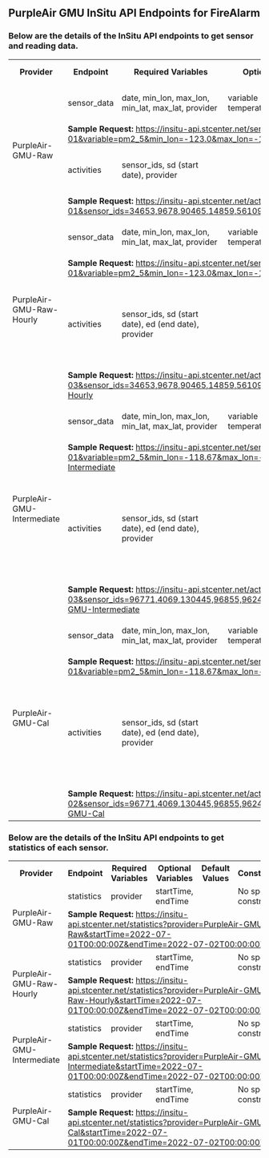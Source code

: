 ## PurpleAir GMU InSitu API Endpoints for FireAlarm

### Below are the details of the InSitu API endpoints to get sensor and reading data.
<table>
  <tr>
    <th>Provider</th>
    <th>Endpoint</th>
    <th>Required Variables</th>
    <th>Optional Variables</th>
    <th>Default Values</th>
    <th>Constraints</th>
  </tr>
<!--   <p>PurpleAir Raw</p> -->
  <tr>
    <td rowspan="4">PurpleAir-GMU-Raw</td>
    <td>sensor_data</td>
    <td>date, min_lon, max_lon, min_lat, max_lat, provider</td>
    <td>variable (can be pm2_5, temperature, or humidity)</td>
    <td>
      <ul>
        <li>variable: pm2_5</li>
      </ul>
    </td>
    <td>No specific constraints</td>
  </tr>
  <tr>
    <td colspan="5"><strong>Sample Request:</strong> <a href="https://insitu-api.stcenter.net/sensor_data?date=2022-07-01&variable=pm2_5&min_lon=-123.0&max_lon=-122.0&min_lat=37.0&max_lat=38.0&provider=PurpleAir-GMU-Raw" target="_blank">https://insitu-api.stcenter.net/sensor_data?date=2022-07-01&variable=pm2_5&min_lon=-123.0&max_lon=-122.0&min_lat=37.0&max_lat=38.0&provider=PurpleAir-GMU-Raw</a></td>
  </tr>
  <tr>
    <td>activities</td>
    <td>sensor_ids, sd (start date), provider</td>
    <td></td>
    <td></td>
    <td>
      <ul>
        <li>Maximum of 10 sensors allowed per request.</li>
        <li>End date is not allowed.</li>
      </ul>
    </td>
  </tr>
  <tr>
    <td colspan="5"><strong>Sample Request:</strong> <a href="http://insitu-api.stcenter.net/activities?sd=2022-07-01&sensor_ids=34653,9678,90465,14859,56109,142608,14973,55503,73135,39885&provider=PurpleAir-GMU-Raw" target="_blank">https://insitu-api.stcenter.net/activities?sd=2022-07-01&sensor_ids=34653,9678,90465,14859,56109,142608,14973,55503,73135,39885&provider=PurpleAir-GMU-Raw</a></td>
  </tr>
  <!--   <p>PurpleAir Raw Hourly</p> -->
    <tr>
    <td rowspan="4">PurpleAir-GMU-Raw-Hourly</td>
    <td>sensor_data</td>
    <td>date, min_lon, max_lon, min_lat, max_lat, provider</td>
    <td>variable (can be pm2_5, temperature, or humidity)</td>
    <td>      
      <ul>
        <li>variable: pm2_5</li>
      </ul>
    </td>
    <td>No specific constraints</td>
  </tr>
  <tr>
    <td colspan="5"><strong>Sample Request:</strong> <a href="https://insitu-api.stcenter.net/sensor_data?date=2022-07-01&variable=pm2_5&min_lon=-123.0&max_lon=-122.0&min_lat=37.0&max_lat=38.0&provider=PurpleAir-GMU-Raw-Hourly" target="_blank">https://insitu-api.stcenter.net/sensor_data?date=2022-07-01&variable=pm2_5&min_lon=-123.0&max_lon=-122.0&min_lat=37.0&max_lat=38.0&provider=PurpleAir-GMU-Raw-Hourly</a></td>
  </tr>
  <tr>
    <td>activities</td>
    <td>sensor_ids, sd (start date), ed (end date), provider</td>
    <td></td>
    <td></td>
    <td>
      <ul>
          <li>Maximum of 500 sensors allowed per request.</li>
          <li>An end date is mandatory for each request.</li>
          <li>The time span between the start date and end date must not exceed 7 days.</li>
      </ul>
    </td>
  </tr>
  <tr>
    <td colspan="5"><strong>Sample Request:</strong> <a href="http://insitu-api.stcenter.net/activities?sd=2022-07-01&ed=2022-07-03&sensor_ids=34653,9678,90465,14859,56109,142608,14973,55503,73135,39885&provider=PurpleAir-GMU-Raw-Hourly" target="_blank">https://insitu-api.stcenter.net/activities?sd=2022-07-01&ed=2022-07-03&sensor_ids=34653,9678,90465,14859,56109,142608,14973,55503,73135,39885&provider=PurpleAir-GMU-Raw-Hourly</a></td>
  </tr>
   <!--   <p>PurpleAir Intermediate</p> -->
    <tr>
    <td rowspan="4">PurpleAir-GMU-Intermediate</td>
    <td>sensor_data</td>
    <td>date, min_lon, max_lon, min_lat, max_lat, provider</td>
    <td>variable (can be pm2_5, temperature, or humidity)</td>
    <td>      
      <ul>
        <li>variable: pm2_5</li>
      </ul>
    </td>
    <td></td>
  </tr>
  <tr>
    <td colspan="5"><strong>Sample Request:</strong> <a href="https://insitu-api.stcenter.net/sensor_data?date=2022-07-01&variable=pm2_5&min_lon=-118.67&max_lon=-118.15&min_lat=33.70&max_lat=34.34&provider=PurpleAir-GMU-Intermediate" target="_blank">https://insitu-api.stcenter.net/sensor_data?date=2022-07-01&variable=pm2_5&min_lon=-118.67&max_lon=-118.15&min_lat=33.70&max_lat=34.34&provider=PurpleAir-GMU-Intermediate</a></td>
  </tr>
  <tr>
    <td>activities</td>
    <td>sensor_ids, sd (start date), ed (end date), provider</td>
    <td></td>
    <td></td>
    <td>
      <ul>
          <li>Maximum of 500 sensors allowed per request.</li>
          <li>An end date is mandatory for each request.</li>
          <li>The time span between the start date and end date must not exceed 7 days.</li>
          <li>Start and end dates cannot be the same.</li>
      </ul>
    </td>
  </tr>
  <tr>
    <td colspan="5"><strong>Sample Request:</strong> <a href="http://insitu-api.stcenter.net/activities?sd=2022-07-01&ed=2022-07-03&sensor_ids=96771,4069,130445,96855,96243,27235,34873,130445,90323,80807,23945,56899&provider=PurpleAir-GMU-Intermediate" target="_blank">https://insitu-api.stcenter.net/activities?sd=2022-07-01&ed=2022-07-03&sensor_ids=96771,4069,130445,96855,96243,27235,34873,130445,90323,80807,23945,56899&provider=PurpleAir-GMU-Intermediate</a></td>
  </tr>
    <!--   <p>PurpleAir Calibrate</p> -->
    <tr>
    <td rowspan="4">PurpleAir-GMU-Cal</td>
    <td>sensor_data</td>
    <td>date, min_lon, max_lon, min_lat, max_lat, provider</td>
    <td>variable (can be pm2_5, temperature, or humidity)</td>
    <td>      
      <ul>
        <li>variable: pm2_5</li>
      </ul>
    </td>
    <td>Bounding box must be within Los Angeles: [33.70, -118.67] to [34.34, -118.15]</td>
  </tr>
  <tr>
    <td colspan="5"><strong>Sample Request:</strong> <a href="https://insitu-api.stcenter.net/sensor_data?date=2022-07-01&variable=pm2_5&min_lon=-118.67&max_lon=-118.15&min_lat=33.70&max_lat=34.34&provider=PurpleAir-GMU-Cal" target="_blank">https://insitu-api.stcenter.net/sensor_data?date=2022-07-01&variable=pm2_5&min_lon=-118.67&max_lon=-118.15&min_lat=33.70&max_lat=34.34&provider=PurpleAir-GMU-Cal</a></td>
  </tr>
  <tr>
    <td>activities</td>
    <td>sensor_ids, sd (start date), ed (end date), provider</td>
    <td></td>
    <td></td>
    <td>
      <ul>
          <li>Maximum of 500 sensors allowed per request.</li>
          <li>An end date is mandatory for each request.</li>
          <li>The time span between the start date and end date must not exceed 7 days.</li>
          <li>Start and end dates cannot be the same.</li>
      </ul>
    </td>
  </tr>
  <tr>
    <td colspan="5"><strong>Sample Request:</strong> <a href="https://insitu-api.stcenter.net/activities?sd=2022-07-01&ed=2022-07-02&sensor_ids=96771,4069,130445,96855,96243,27235,34873,130445,90323,80807,23945,56899&provider=PurpleAir-GMU-Cal" target="_blank">https://insitu-api.stcenter.net/activities?sd=2022-07-01&ed=2022-07-02&sensor_ids=96771,4069,130445,96855,96243,27235,34873,130445,90323,80807,23945,56899&provider=PurpleAir-GMU-Cal</a></td>
  </tr>
</table>

### Below are the details of the InSitu API endpoints to get statistics of each sensor.

<table>
  <tr>
    <th>Provider</th>
    <th>Endpoint</th>
    <th>Required Variables</th>
    <th>Optional Variables</th>
    <th>Default Values</th>
    <th>Constraints</th>
  </tr>
<!--   <p>PurpleAir Raw</p> -->
  <tr>
    <td rowspan="2">PurpleAir-GMU-Raw</td>
    <td>statistics</td>
    <td>provider</td>
    <td>startTime, endTime</td>
    <td>
    </td>
    <td>No specific constraints</td>
  </tr>
  <tr>
    <td colspan="5"><strong>Sample Request:</strong> <a href="https://insitu-api.stcenter.net/statistics?provider=PurpleAir-GMU-Raw&startTime=2022-07-01T00:00:00Z&endTime=2022-07-02T00:00:00Z" target="_blank">https://insitu-api.stcenter.net/statistics?provider=PurpleAir-GMU-Raw&startTime=2022-07-01T00:00:00Z&endTime=2022-07-02T00:00:00Z</a></td>
  </tr>
<!--   <p>PurpleAir Raw Hourly</p> -->
   <tr>
    <td rowspan="2">PurpleAir-GMU-Raw-Hourly</td>
    <td>statistics</td>
    <td>provider</td>
    <td>startTime, endTime</td>
    <td>
    </td>
    <td>No specific constraints</td>
  </tr>
  <tr>
    <td colspan="5"><strong>Sample Request:</strong> <a href="https://insitu-api.stcenter.net/statistics?provider=PurpleAir-GMU-Raw-Hourly&startTime=2022-07-01T00:00:00Z&endTime=2022-07-02T00:00:00Z" target="_blank">https://insitu-api.stcenter.net/statistics?provider=PurpleAir-GMU-Raw-Hourly&startTime=2022-07-01T00:00:00Z&endTime=2022-07-02T00:00:00Z</a></td>
  </tr>
  <!--   <p>PurpleAir Intermediate</p> -->
   <tr>
    <td rowspan="2">PurpleAir-GMU-Intermediate</td>
    <td>statistics</td>
    <td>provider</td>
    <td>startTime, endTime</td>
    <td>
    </td>
    <td>No specific constraints</td>
  </tr>
  <tr>
    <td colspan="5"><strong>Sample Request:</strong> <a href="https://insitu-api.stcenter.net/statistics?provider=PurpleAir-GMU-Intermediate&startTime=2022-07-01T00:00:00Z&endTime=2022-07-02T00:00:00Z" target="_blank">https://insitu-api.stcenter.net/statistics?provider=PurpleAir-GMU-Intermediate&startTime=2022-07-01T00:00:00Z&endTime=2022-07-02T00:00:00Z</a></td>
  </tr>
<tr>
    <td rowspan="2">PurpleAir-GMU-Cal</td>
    <td>statistics</td>
    <td>provider</td>
    <td>startTime, endTime</td>
    <td>
    </td>
    <td>No specific constraints</td>
  </tr>
  <tr>
    <td colspan="5"><strong>Sample Request:</strong> <a href="https://insitu-api.stcenter.net/statistics?provider=PurpleAir-GMU-Cal&startTime=2022-07-01T00:00:00Z&endTime=2022-07-02T00:00:00Z" target="_blank">https://insitu-api.stcenter.net/statistics?provider=PurpleAir-GMU-Cal&startTime=2022-07-01T00:00:00Z&endTime=2022-07-02T00:00:00Z</a></td>
  </tr>
</table>

